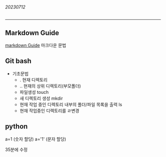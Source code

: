 ###### 20230712
---

## Markdown Guide
[markdown Guide](https://www.markdownguide.org/basic-syntax)  마크다운 문법

## Git bash
- 기초문법
  - . 현재 디렉토리
  - .. 현재의 상위 디렉토리(부모폴더)
  - 파일생성 touch
  - 새 디렉토리 생성 mkdir
  - 현재 작업 중인 디렉토리 내부의 폴더/파일 목록을 출력 ls 
  - 현재 작업중인 디렉토리를 ㄹ변경

## python
a=1 (숫자 할당)
a='1' (문자 할당)

35분에 수정